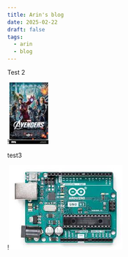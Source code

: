 ```yaml
---
title: Arin's blog
date: 2025-02-22
draft: false
tags:
  - arin
  - blog
---
```

Test 2

!![Image Description](/images/Avegers%202.png)





test3


!![Image Description](/images/test.png)